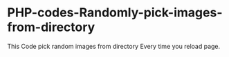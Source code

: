 # PHP-codes-Randomly-pick-images-from-directory
This Code pick random images from directory Every time you reload page.
